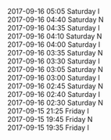 2017-09-16 05:05 Saturday  I  
2017-09-16 04:40 Saturday  N  
2017-09-16 04:35 Saturday  I  
2017-09-16 04:10 Saturday  N  
2017-09-16 04:00 Saturday  I  
2017-09-16 03:35 Saturday  N  
2017-09-16 03:30 Saturday  I  
2017-09-16 03:05 Saturday  N  
2017-09-16 03:00 Saturday  I  
2017-09-16 02:45 Saturday  N  
2017-09-16 02:40 Saturday  I  
2017-09-16 02:30 Saturday  N  
2017-09-15 21:25 Friday  I  
2017-09-15 19:45 Friday  N  
2017-09-15 19:35 Friday  I  
